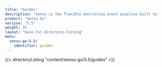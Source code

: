 ```yaml
---
title: "Guides"
description: "Sensu is the flexible monitoring event pipeline built to reduce operator burden and meet the challenges of monitoring multi-cloud and ephemeral infrastructures. Get started with a guided walkthrough."
product: "Sensu Go"
version: "5.5"
weight: 30
layout: "base-for-directory-listing"
menu:
  sensu-go-5.5:
    identifier: guides
---
```


{{< directoryListing "content/sensu-go/5.5/guides" >}}
